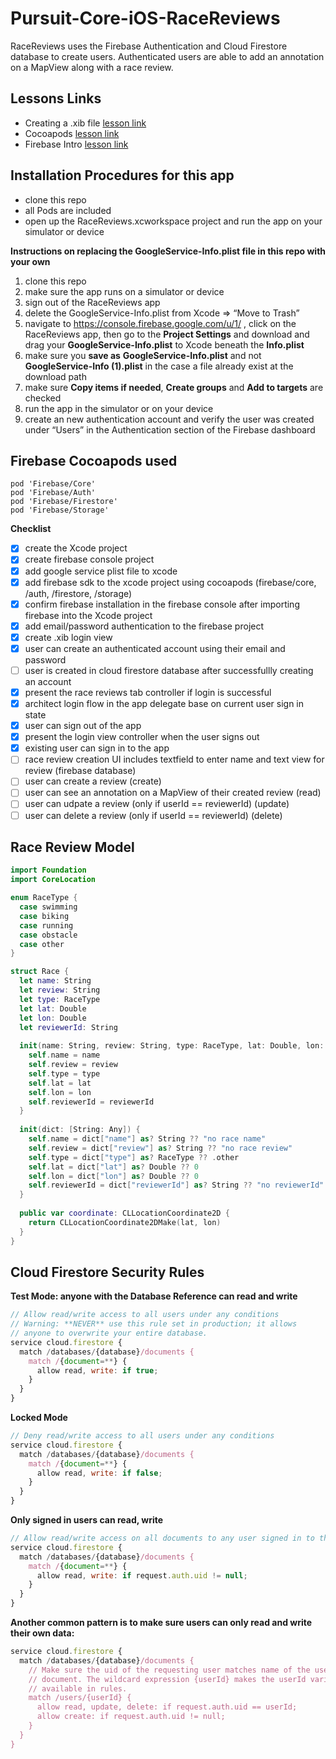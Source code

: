 # Pursuit-Core-iOS-RaceReviews
RaceReviews uses the Firebase Authentication and Cloud Firestore database to create users. Authenticated users are able to add an annotation on a MapView along with a race review.

## Lessons Links

- Creating a .xib file [lesson link](https://github.com/joinpursuit/Pursuit-Core-iOS/tree/master/units/unit05/lesson-06-xibs) 
- Cocoapods [lesson link](https://github.com/joinpursuit/Pursuit-Core-iOS/tree/master/units/unit05/lesson-07-cocoapods) 
- Firebase Intro [lesson link](https://github.com/joinpursuit/Pursuit-Core-iOS/tree/master/units/unit05/lesson-08-intro-to-firebase-baas)  

## Installation Procedures for this app

- clone this repo 
- all Pods are included 
- open up the RaceReviews.xcworkspace project and run the app on your simulator or device

**Instructions on replacing the GoogleService-Info.plist file in this repo with your own**   
1. clone this repo
1. make sure the app runs on a simulator or device
1. sign out of the RaceReviews app 
1. delete the GoogleService-Info.plist from Xcode => “Move to Trash”
1. navigate to https://console.firebase.google.com/u/1/ , click on the RaceReviews app, then go to the **Project Settings** and download and drag your **GoogleService-Info.plist** to Xcode beneath the **Info.plist**
1. make sure you **save as** **GoogleService-Info.plist** and not **GoogleService-Info (1).plist** in the case a file already exist at the download path 
1. make sure **Copy items if needed**, **Create groups** and **Add to targets** are checked
1. run the app in the simulator or on your device
1. create an new authentication account and verify the user was created under “Users” in the Authentication section of the Firebase dashboard


## Firebase Cocoapods used 

```
pod 'Firebase/Core'
pod 'Firebase/Auth'
pod 'Firebase/Firestore'
pod 'Firebase/Storage'
```

**Checklist**  
- [x] create the Xcode project
- [x] create firebase console project 
- [x] add google service plist file to xcode
- [x] add firebase sdk to the xcode project using cocoapods (firebase/core, /auth, /firestore, /storage)
- [x] confirm firebase installation in the firebase console after importing firebase into the Xcode project
- [x] add email/password authentication to the firebase project
- [x] create .xib login view
- [x] user can create an authenticated account using their email and password
- [ ] user is created in cloud firestore database after successfullly creating an account
- [x] present the race reviews tab controller if login is successful
- [x] architect login flow in the app delegate base on current user sign in state
- [x] user can sign out of the app 
- [x] present the login view controller when the user signs out
- [x] existing user can sign in to the app 
- [ ] race review creation UI includes textfield to enter name and text view for review (firebase database)
- [ ] user can create a review (create)
- [ ] user can see an annotation on a MapView of their created review (read)
- [ ] user can udpate a review (only if userId == reviewerId) (update) 
- [ ] user can delete a review (only if userId == reviewerId) (delete) 

## Race Review Model 

```swift 
import Foundation
import CoreLocation

enum RaceType {
  case swimming
  case biking
  case running
  case obstacle
  case other
}

struct Race {
  let name: String
  let review: String
  let type: RaceType
  let lat: Double
  let lon: Double
  let reviewerId: String
  
  init(name: String, review: String, type: RaceType, lat: Double, lon: Double, reviewerId: String) {
    self.name = name
    self.review = review
    self.type = type
    self.lat = lat
    self.lon = lon
    self.reviewerId = reviewerId
  }
  
  init(dict: [String: Any]) {
    self.name = dict["name"] as? String ?? "no race name"
    self.review = dict["review"] as? String ?? "no race review"
    self.type = dict["type"] as? RaceType ?? .other
    self.lat = dict["lat"] as? Double ?? 0
    self.lon = dict["lon"] as? Double ?? 0
    self.reviewerId = dict["reviewerId"] as? String ?? "no reviewerId"
  }
  
  public var coordinate: CLLocationCoordinate2D {
    return CLLocationCoordinate2DMake(lat, lon)
  }
}
```

## Cloud Firestore Security Rules 

**Test Mode: anyone with the Database Reference can read and write**   
```javascript
// Allow read/write access to all users under any conditions
// Warning: **NEVER** use this rule set in production; it allows
// anyone to overwrite your entire database.
service cloud.firestore {
  match /databases/{database}/documents {
    match /{document=**} {
      allow read, write: if true;
    }
  }
}
```

**Locked Mode**  
```javascript 
// Deny read/write access to all users under any conditions
service cloud.firestore {
  match /databases/{database}/documents {
    match /{document=**} {
      allow read, write: if false;
    }
  }
}
```

**Only signed in users can read, write**   
```javascript 
// Allow read/write access on all documents to any user signed in to the application
service cloud.firestore {
  match /databases/{database}/documents {
    match /{document=**} {
      allow read, write: if request.auth.uid != null;
    }
  }
}
```

**Another common pattern is to make sure users can only read and write their own data:**   
```javascript 
service cloud.firestore {
  match /databases/{database}/documents {
    // Make sure the uid of the requesting user matches name of the user
    // document. The wildcard expression {userId} makes the userId variable
    // available in rules.
    match /users/{userId} {
      allow read, update, delete: if request.auth.uid == userId;
      allow create: if request.auth.uid != null;
    }
  }
}
